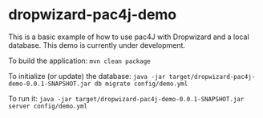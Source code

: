 # dropwizard-pac4j-demo

This is a basic example of how to use pac4J with Dropwizard and a local database. This demo is currently under development.

To build the application: `mvn clean package`

To initialize (or update) the database: `java -jar target/dropwizard-pac4j-demo-0.0.1-SNAPSHOT.jar db migrate config/demo.yml`

To run it: `java -jar target/dropwizard-pac4j-demo-0.0.1-SNAPSHOT.jar server config/demo.yml`

